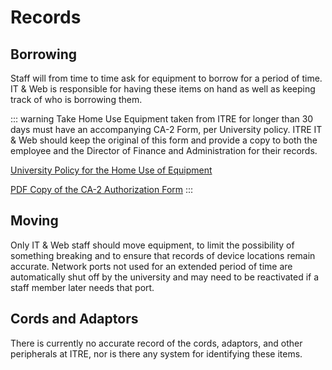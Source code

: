 # Records

## Borrowing
Staff will from time to time ask for equipment to borrow for a period of time. IT & Web is responsible for having these items on hand as well as keeping track of who is borrowing them.

::: warning Take Home Use
Equipment taken from ITRE for longer than 30 days must have an accompanying CA-2 Form, per University policy. ITRE IT & Web should keep the original of this form and provide a copy to both the employee and the Director of Finance and Administration for their records.

[University Policy for the Home Use of Equipment](https://policies.ncsu.edu/regulation/reg-07-30-14/)

[PDF Copy of the CA-2 Authorization Form](/resources/ca-2.pdf)
:::

## Moving
Only IT & Web staff should move equipment, to limit the possibility of something breaking and to ensure that records of device locations remain accurate. Network ports not used for an extended period of time are automatically shut off by the university and may need to be reactivated if a staff member later needs that port.

## Cords and Adaptors
There is currently no accurate record of the cords, adaptors, and other peripherals at ITRE, nor is there any system for identifying these items.
